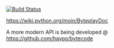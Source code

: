 [![Build Status](https://travis-ci.org/serprex/byteplay.svg?branch=master)](https://ttravis-ci.org/serprex/byteplay)

https://wiki.python.org/moin/ByteplayDoc

A more modern API is being developed @ https://github.com/haypo/bytecode
